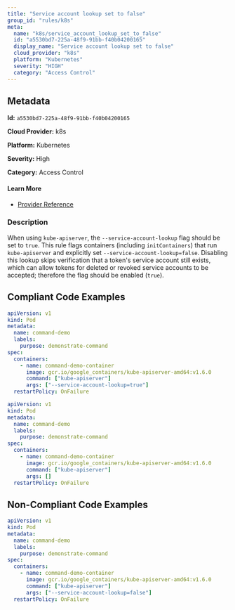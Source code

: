 ```yaml
---
title: "Service account lookup set to false"
group_id: "rules/k8s"
meta:
  name: "k8s/service_account_lookup_set_to_false"
  id: "a5530bd7-225a-48f9-91bb-f40b04200165"
  display_name: "Service account lookup set to false"
  cloud_provider: "k8s"
  platform: "Kubernetes"
  severity: "HIGH"
  category: "Access Control"
---
```

## Metadata

**Id:** `a5530bd7-225a-48f9-91bb-f40b04200165`

**Cloud Provider:** k8s

**Platform:** Kubernetes

**Severity:** High

**Category:** Access Control

#### Learn More

 - [Provider Reference](https://kubernetes.io/docs/reference/command-line-tools-reference/kube-apiserver/)

### Description

 When using `kube-apiserver`, the `--service-account-lookup` flag should be set to `true`. This rule flags containers (including `initContainers`) that run `kube-apiserver` and explicitly set `--service-account-lookup=false`. Disabling this lookup skips verification that a token's service account still exists, which can allow tokens for deleted or revoked service accounts to be accepted; therefore the flag should be enabled (`true`).


## Compliant Code Examples
```yaml
apiVersion: v1
kind: Pod
metadata:
  name: command-demo
  labels:
    purpose: demonstrate-command
spec:
  containers:
    - name: command-demo-container
      image: gcr.io/google_containers/kube-apiserver-amd64:v1.6.0
      command: ["kube-apiserver"]
      args: ["--service-account-lookup=true"]
  restartPolicy: OnFailure

```

```yaml
apiVersion: v1
kind: Pod
metadata:
  name: command-demo
  labels:
    purpose: demonstrate-command
spec:
  containers:
    - name: command-demo-container
      image: gcr.io/google_containers/kube-apiserver-amd64:v1.6.0
      command: ["kube-apiserver"]
      args: []
  restartPolicy: OnFailure

```
## Non-Compliant Code Examples
```yaml
apiVersion: v1
kind: Pod
metadata:
  name: command-demo
  labels:
    purpose: demonstrate-command
spec:
  containers:
    - name: command-demo-container
      image: gcr.io/google_containers/kube-apiserver-amd64:v1.6.0
      command: ["kube-apiserver"]
      args: ["--service-account-lookup=false"]
  restartPolicy: OnFailure

```